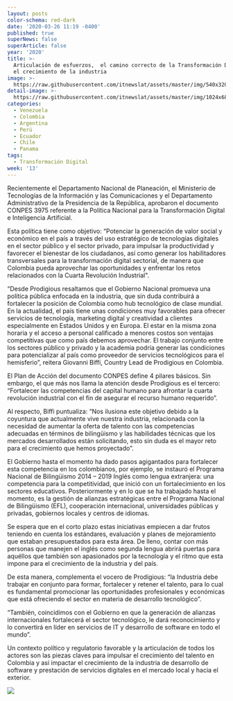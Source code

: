 ```yaml
---
layout: posts
color-schema: red-dark
date: '2020-03-26 11:19 -0400'
published: true
superNews: false
superArticle: false
year: '2020'
title: >-
  Articulación de esfuerzos,  el camino correcto de la Transformación Digital y
  el crecimiento de la industria
image: >-
  https://raw.githubusercontent.com/itnewslat/assets/master/img/540x320/Giovanni-Biffi-p.jpg
detail-image: >-
  https://raw.githubusercontent.com/itnewslat/assets/master/img/1024x680/Giovanni-Biffi-g.jpg
categories:
  - Venezuela
  - Colombia
  - Argentina
  - Perú
  - Ecuador
  - Chile
  - Panama
tags:
  - Transformación Digital
week: '13'
---
```

Recientemente el Departamento Nacional de Planeación, el Ministerio de Tecnologías de la Información y las Comunicaciones y el Departamento Administrativo de la Presidencia de la República, aprobaron el documento CONPES 3975 referente a la Política Nacional para la Transformación Digital  e Inteligencia Artificial.

Esta política tiene como objetivo: “Potenciar la generación de valor social y económico en el país a través del uso estratégico de tecnologías digitales en el sector público y el sector privado, para impulsar la productividad y favorecer el bienestar de los ciudadanos, así como generar los habilitadores transversales para la transformación digital sectorial, de manera que Colombia pueda aprovechar las oportunidades y enfrentar los retos relacionados con la Cuarta Revolución Industrial".

“Desde Prodigious resaltamos que el Gobierno Nacional promueva una política pública enfocada en la industria, que sin duda contribuirá a fortalecer la posición de Colombia como hub tecnológico de clase mundial. En la actualidad, el país tiene unas condiciones muy favorables para ofrecer servicios de tecnología, marketing digital y creatividad a clientes especialmente en Estados Unidos y en Europa. El estar en la misma zona horaria y el acceso a personal calificado a menores costos son ventajas competitivas que como país debemos aprovechar. El trabajo conjunto entre los sectores público y privado y la academia podría generar las condiciones para potencializar al país como proveedor de servicios tecnológicos para el hemisferio”, reitera Giovanni Biffi, Country Lead de Prodigious en Colombia.

El Plan de Acción del documento CONPES define 4 pilares básicos. Sin embargo, el que más nos llama la atención desde Prodigious es el tercero: “Fortalecer las competencias del capital humano para afrontar la cuarta revolución industrial con el fin de asegurar el recurso humano requerido”. 

Al respecto, Biffi puntualiza: “Nos ilusiona este objetivo debido a la coyuntura que actualmente vive nuestra industria, relacionada con la necesidad de aumentar la oferta de talento con las competencias adecuadas en términos de bilingüismo y las habilidades técnicas que los mercados desarrollados están solicitando, esto sin duda es el mayor reto para el crecimiento que hemos proyectado”.

El Gobierno hasta el momento ha dado pasos agigantados para fortalecer esta competencia en los colombianos, por ejemplo, se instauró el Programa Nacional de Bilingüismo 2014 – 2019 Inglés como lengua extranjera: una competencia para la competitividad, que inició con un fortalecimiento en los sectores educativos. Posteriormente y en lo que se ha trabajado hasta el momento, es la gestión de alianzas estratégicas entre el Programa Nacional de Bilingüismo (EFL), cooperación internacional, universidades públicas y privadas, gobiernos locales y centros de idiomas.

Se espera que en el corto plazo estas iniciativas empiecen a dar frutos teniendo en cuenta los estándares, evaluación y planes de mejoramiento que estaban presupuestados para esta área. De lleno, contar con más personas que manejen el inglés como segunda lengua abrirá puertas para aquéllos que también son apasionados por la tecnología y el ritmo que esta impone para el crecimiento de la industria y del país. 

De esta manera, complementa el vocero de Prodigious: “la Industria debe trabajar en conjunto para formar, fortalecer y retener el talento, para lo cual es fundamental promocionar las oportunidades profesionales y económicas que está ofreciendo el sector en materia de desarrollo tecnológico”.
 
“También, coincidimos con el Gobierno en que la generación de alianzas internacionales fortalecerá el sector tecnológico, le dará reconocimiento y lo convertirá en líder en servicios de IT y desarrollo de software en todo el mundo”.

Un contexto político y regulatorio favorable y la articulación de todos los actores son las piezas claves para impulsar el crecimiento del talento en Colombia y así impactar el crecimiento de la industria de desarrollo de software y prestación de servicios digitales en el mercado local y hacia el exterior. 

<img src="https://tracker.metricool.com/c3po.jpg?hash=56f88a41e39ab42c063cc51676587a04"/>